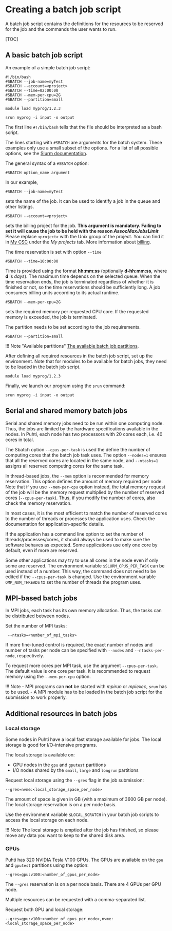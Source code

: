 # Creating a batch job script

A batch job script contains the definitions for the resources to be reserved for
the job and the commands the user wants to run.

[TOC]


## A basic batch job script

An example of a simple batch job script:
```
#!/bin/bash
#SBATCH --job-name=myTest
#SBATCH --account=<project>
#SBATCH --time=02:00:00
#SBATCH --mem-per-cpu=2G
#SBATCH --partition=small

module load myprog/1.2.3

srun myprog -i input -o output
```
The first line `#!/bin/bash` tells that the file should be interpreted
as a bash script.

The lines starting with `#SBATCH` are arguments for the batch system.
These examples only use a small subset of the options. For a list of all possible
options, see the [Slurm documentation](https://slurm.schedmd.com/sbatch.html).

The general syntax of a `#SBATCH` option:
```
#SBATCH option_name argument
```

In our example,
```
#SBATCH --job-name=myTest
```
sets the name of the job. It can be used to identify a job in the queue and
other listings.

```
#SBATCH --account=<project>
```
sets the billing project for the job. **This argument is mandatory. Failing to
set it will cause the job to be held with the reason _AssocMaxJobsLimit_**
Please replace `<project>` with the Unix group of the project. You 
can find it in [My CSC](https://my.csc.fi) under the _My projects_ tab. More 
information about [billing](../../accounts/billing.md).

The time reservation is set with option `--time`

```
#SBATCH --time=10:00:00
```

Time is provided using the format __hh:mm:ss__ (optionally __d-hh:mm:ss__, where
__d__ is _days_). The maximum time depends on the selected queue. When the time
reservation ends, the job is terminated regardless of whether it is finished or not, so the time
reservations should be sufficiently long. A job consumes billing units according to
its actual runtime.

```
#SBATCH --mem-per-cpu=2G
```
sets the required memory per requested CPU core. If the requested
memory is exceeded, the job is terminated.

The partition needs to be set according to the job requirements.
```
#SBATCH --partition=small
```

!!! Note "Available partitions"
    [The available batch job partitions](batch-job-partitions.md).


After defining all required resources in the batch job script, set up the 
environment. Note that for modules to be available for batch jobs, they need to be loaded in
the batch job script.

```
module load myprog/1.2.3
```

Finally, we launch our program using the `srun` command:
```
srun myprog -i input -o output
```


## Serial and shared memory batch jobs

Serial and shared memory jobs need to be run within one computing node. Thus, the jobs are limited by the hardware specifications available in the nodes. In Puhti, each node has two processors with 20 cores each, i.e. 40 cores in total.

The Sbatch option `--cpus-per-task` is used the define the number of computing cores that the batch job task uses. The option `--nodes=1` ensures that all the reserved cores are located in the same node, and `--ntasks=1` assigns all reserved computing cores for the same task.

In thread-based jobs, the `--mem` option is recommended for memory reservation. This option defines the amount of memory required per node. Note that if you use `--mem-per-cpu` option instead, the total memory request of the job will be the memory request multiplied by the number of reserved cores (`--cpus-per-task`). Thus, if you modify the number of cores, also check the memory reservation.

In most cases, it is the most efficient to match the number of reserved cores to the number of threads or processes the application uses. Check the documentation for application-specific details.

If the application has a command line option to set the number of threads/processes/cores, it should always be used to make sure the software behaves as expected. Some applications use only one core by default, even if more are reserved.

Some other applications may try to use all cores in the node even if only some are reserved. The environment variable `$SLURM_CPUS_PER_TASK` can be used instead of a number. This way, the command does not need to be edited if the `--cpus-per-task` is changed. Use the environment variable `OMP_NUM_THREADS` to set the number of threads the program uses.


## MPI-based batch jobs

In MPI jobs, each task has its own memory allocation. Thus, the tasks can be distributed between nodes.
 
Set the number of MPI tasks:
``` 
 --ntasks=<number_of_mpi_tasks>
```
 
If more fine-tuned control is required, the exact number of nodes and number of tasks per node can be specified with
`--nodes` and `--ntasks-per-node`, respectively.

To request more cores per MPI task, use the argument `--cpus-per-task`. The default value is one core per task. 
It is recommended to request memory using the `--mem-per-cpu` option.


!!! Note
    - MPI programs can **not** be started with _mpirun_ or _mpiexec_, `srun` has to be used.
    - A MPI module has to be loaded in the batch job script for the submission to work properly.

## Additional resources in batch jobs

### Local storage 

Some nodes in Puhti have a local fast storage available for jobs. The local storage is good for I/O-intensive programs.

The local storage is available on:

* GPU nodes in the `gpu` and `gputest` partitions
* I/O nodes shared by the `small`, `large` and `longrun` partitions

Request local storage using the `--gres` flag in the job submission:
```
--gres=nvme:<local_storage_space_per_node>
```
The amount of space is given in GB (with a maximum of 3600 GB per node). The local storage reservation is on a per node basis.

Use the environment variable `$LOCAL_SCRATCH` in your batch job scripts to access the local storage on each node.

!!! Note
    The local storage is emptied after the job has finished, so please move any data you want to keep to
    the shared disk area.


### GPUs

Puhti has 320 NVIDIA Tesla V100 GPUs. The GPUs are available on the `gpu` and `gputest` partitions using the option:
```
--gres=gpu:v100:<number_of_gpus_per_node>
```
The `--gres` reservation is on a per node basis. There are 4 GPUs per GPU node. 

Multiple resources can be requested with a comma-separated list.

Request both GPU and local storage:
```
--gres=gpu:v100:<number_of_gpus_per_node>,nvme:<local_storage_space_per_node>
```
